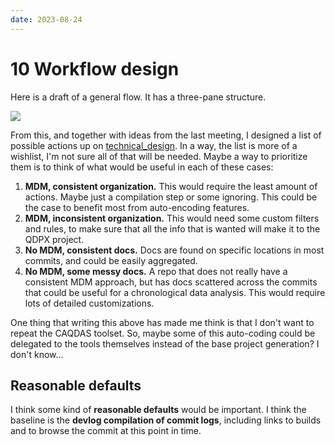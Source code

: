 ```yaml
---
date: 2023-08-24
---
```


# 10 Workflow design

Here is a draft of a general flow. It has a three-pane structure.

![](conversion_workflow.png)

From this, and together with ideas from the last meeting, I designed a list of possible actions up on [technical_design](technical_design.md). In a way, the list is more of a wishlist, I'm not sure all of that will be needed. Maybe a way to prioritize them is to think of what would be useful in each of these cases:

1. **MDM, consistent organization.** This would require the least amount of actions. Maybe just a compilation step or some ignoring. This could be the case to benefit most from auto-encoding features.
2. **MDM, inconsistent organization.** This would need some custom filters and rules, to make sure that all the info that is wanted will make it to the QDPX project.
3. **No MDM, consistent docs.** Docs are found on specific locations in most commits, and could be easily aggregated.
4. **No MDM, some messy docs.** A repo that does not really have a consistent MDM approach, but has docs scattered across the commits that could be useful for a chronological data analysis. This would require lots of detailed customizations.

One thing that writing this above has made me think is that I don't want to repeat the CAQDAS toolset. So, maybe some of this auto-coding could be delegated to the tools themselves instead of the base project generation? I don't know...

## Reasonable defaults

I think some kind of **reasonable defaults** would be important. I think the baseline is the **devlog compilation of commit logs**, including links to builds and to browse the commit at this point in time.

